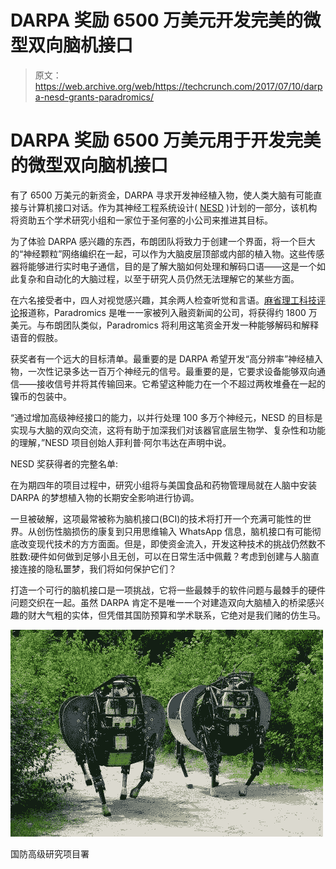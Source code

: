 # DARPA 奖励 6500 万美元开发完美的微型双向脑机接口

> 原文：<https://web.archive.org/web/https://techcrunch.com/2017/07/10/darpa-nesd-grants-paradromics/>

# DARPA 奖励 6500 万美元用于开发完美的微型双向脑机接口

有了 6500 万美元的新资金，DARPA 寻求开发神经植入物，使人类大脑有可能直接与计算机接口对话。作为其神经工程系统设计( [NESD](https://web.archive.org/web/20230405051109/https://www.darpa.mil/program/neural-engineering-system-design) )计划的一部分，该机构将资助五个学术研究小组和一家位于圣何塞的小公司来推进其目标。

为了体验 DARPA 感兴趣的东西，布朗团队将致力于创建一个界面，将一个巨大的“神经颗粒”网络编织在一起，可以作为大脑皮层顶部或内部的植入物。这些传感器将能够进行实时电子通信，目的是了解大脑如何处理和解码口语——这是一个如此复杂和自动化的大脑过程，以至于研究人员仍然无法理解它的某些方面。

在六名接受者中，四人对视觉感兴趣，其余两人检查听觉和言语。[麻省理工科技评论](https://web.archive.org/web/20230405051109/https://www.technologyreview.com/s/608219/us-to-fund-advanced-brain-computer-interfaces/)报道称，Paradromics 是唯一一家被列入融资新闻的公司，将获得约 1800 万美元。与布朗团队类似，Paradromics 将利用这笔资金开发一种能够解码和解释语音的假肢。

获奖者有一个远大的目标清单。最重要的是 DARPA 希望开发“高分辨率”神经植入物，一次性记录多达一百万个神经元的信号。最重要的是，它要求设备能够双向通信——接收信号并将其传输回来。它希望这种能力在一个不超过两枚堆叠在一起的镍币的包装中。

“通过增加高级神经接口的能力，以并行处理 100 多万个神经元，NESD 的目标是实现与大脑的双向交流，这将有助于加深我们对该器官底层生物学、复杂性和功能的理解，”NESD 项目创始人菲利普·阿尔韦达在声明中说。

NESD 奖获得者的完整名单:

在为期四年的项目过程中，研究小组将与美国食品和药物管理局就在人脑中安装 DARPA 的梦想植入物的长期安全影响进行协调。

一旦被破解，这项最常被称为脑机接口(BCI)的技术将打开一个充满可能性的世界。从创伤性脑损伤的康复到只用思维输入 WhatsApp 信息，脑机接口有可能彻底改变现代技术的方方面面。但是，即使资金流入，开发这种技术的挑战仍然数不胜数:硬件如何做到足够小且无创，可以在日常生活中佩戴？考虑到创建与人脑直接连接的隐私噩梦，我们将如何保护它们？

打造一个可行的脑机接口是一项挑战，它将一些最棘手的软件问题与最棘手的硬件问题交织在一起。虽然 DARPA 肯定不是唯一一个对建造双向大脑植入的桥梁感兴趣的财大气粗的实体，但凭借其国防预算和学术联系，它绝对是我们赌的仿生马。

![](img/98cf2d9547f80a72197093a19f4bb0ac.png)

国防高级研究项目署
